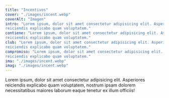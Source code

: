 ```yaml
---
title: "Incentivos"
cover: "./images/incent.webp"
coverAlt: "Imagen"
intro: "Lorem ipsum, dolor sit amet consectetur adipisicing elit. Asperiores
reiciendis explicabo quam voluptatem."
contiene: "Lorem ipsum, dolor sit amet consectetur adipisicing elit. Asperiores
reiciendis explicabo quam voluptatem."
club: "Lorem ipsum, dolor sit amet consectetur adipisicing elit. Asperiores
reiciendis explicabo quam voluptatem."
compromiso: "Lorem ipsum, dolor sit amet consectetur adipisicing elit. Asperiores
reiciendis explicabo quam voluptatem."
ima: "./images/incent.webp"
imag: "./images/incent.webp"
---
```


Lorem ipsum, dolor sit amet consectetur adipisicing elit. Asperiores
reiciendis explicabo quam voluptatem, nostrum ipsam dolorem necessitatibus
maiores laborum eaque tenetur ex illum officiis!
